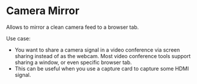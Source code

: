 # Camera Mirror

Allows to mirror a clean camera feed to a browser tab.

Use case:
- You want to share a camera signal in a video conference via screen sharing instead of as the webcam. Most video conference tools support sharing a window, or even specific browser tab.
- This can be useful when you use a capture card to capture some HDMI signal.